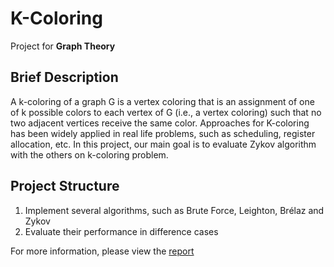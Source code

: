 # **K-Coloring**

Project for **Graph Theory**

## **Brief Description**

A k-coloring of a graph G is a vertex coloring that is an assignment of one of k possible colors to each vertex of G (i.e., a vertex coloring) such that no two adjacent vertices receive the same color. Approaches for K-coloring has been widely applied in real life problems, such as scheduling, register allocation, etc. In this project, our main goal is to evaluate Zykov algorithm with the others on k-coloring problem.

## **Project Structure**

1. Implement several algorithms, such as Brute Force, Leighton, Brélaz and Zykov
2. Evaluate their performance in difference cases

For more information, please view the [report](Report.pdf)
